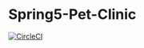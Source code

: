 # Spring5-Pet-Clinic
[![CircleCI](https://circleci.com/gh/Nazjara/Spring5-Pet-Clinic.svg?style=svg)](https://circleci.com/gh/Nazjara/Spring5-Pet-Clinic)